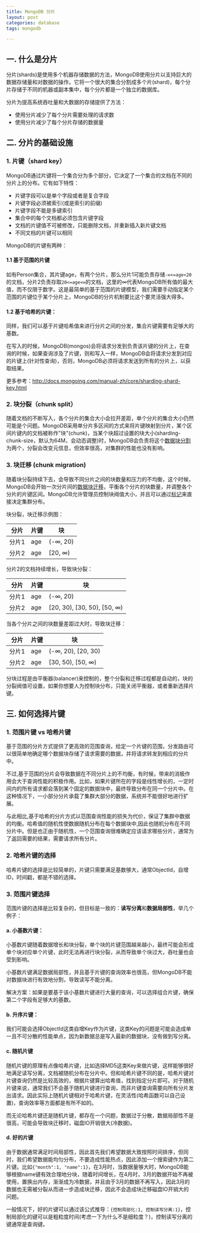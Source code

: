 ```yaml
---
title: MongoDB 分片
layout: post
categories: database
tags: mongodb

---
```


## 一. 什么是分片

分片(shards)是使用多个机器存储数据的方法，MongoDB使用分片以支持巨大的数据存储量和对数据的操作。它将一个很大的集合分割成多个片(shard)，每个分片存储于不同的机器或副本集中，每个分片都是一个独立的数据库。

分片为提高系统吞吐量和大数据的存储提供了方法：

- 使用分片减少了每个分片需要处理的请求数
- 使用分片减少了每个分片存储的数据量

<!--more-->

## 二. 分片的基础设施

### 1. 片键（shard key）

MongoDB通过片键将一个集合分为多个部分，它决定了一个集合的文档在不同的分片上的分布。它有如下特性：

- 片键字段可以是单个字段或者是复合字段
- 片键字段必须被索引(或是索引的前缀)
- 片键字段不能是多键索引
- 集合中的每个文档都必须包含片键字段
- 文档的片键值不可被修改，只能删除文档，并重新插入新片键文档
- 不同文档的片键可以相同

MongoDB的片键有两种：

#### 1.1 基于范围的片键

如有Person集合，其片键age，有两个分片，那么分片1可能负责存储`-∞<=age<20`的文档，分片2负责存取`20<=age<∞`的文档，这里的∞代表MongoDB所有值的最大值，而不仅限于数字。这是最简单的基于范围的片键模型，我们需要手动指定某个范围的片键位于某个分片上，MongoDB的分片机制要比这个要灵活强大得多。

#### 1.2 基于哈希的片键：

同样，我们可以基于片键哈希值来进行分片之间的分发，集合片键需要有足够大的基数。

在写入的时候，MongoDB(mongos)会将请求分发到负责该片键的分片上，在查询的时候，如果查询涉及了片键，则和写入一样，MongoDB会将请求分发到对应的片键上(针对性查询)，否则，MongoDB必须将请求发送到所有的分片上，以获取结果。

更多参考：http://docs.mongoing.com/manual-zh/core/sharding-shard-key.html

### 2. 块分裂（chunk split）

随着文档的不断写入，各个分片的集合大小会拉开差距，单个分片的集合大小仍然可能是个问题。MongoDB采用单分片多区间的方式来将片键映射到分片，某个区间片键内的文档被称作"块"(chunk)，当某个块超过设置的块大小(sharding-chunk-size，默认为64M，会动态调整)时，MongoDB会负责将这个[数据块分割][]为两个，分裂会改变元信息，但效率很高，对集群的性能也没有影响。

### 3. 块迁移 (chunk migration)

随着块分裂持续下去，会导致不同分片之间的块数量和压力的不均衡，这个时候，MongoDB会开始一次分片间的[数据块迁移][]，平衡各个分片的块数量，并调整各个分片的片键区间。MongoDB允许管理员控制块阀值大小，并且可以通过[标记][]来直接决定集群分布。

块分裂，块迁移示例图：

| 分片 	| 片键 	| 块 |
| ---	| --- 	| --- |
|分片1	|age		| (-∞, 20)
|分片2	| age	|[20, ∞)

分片2的文档持续增长，导致块分裂：

| 分片 	| 片键 	| 块 |
| ---	| --- 	| --- |
|分片1	|age		| (-∞, 20)
|分片2	| age	|[20, 30), [30, 50), [50, ∞)

当各个分片之间的块数量差距过大时，导致块迁移：

| 分片 	| 片键 	| 块 |
| ---	| --- 	| --- |
|分片1	|age		| (-∞, 20), [20, 30)
|分片2	| age	| [30, 50), [50, ∞)

分块过程是由平衡器(balancer)来控制的，整个分裂和迁移过程都是自动的，块的分裂阀值可设置，如果你想要人为控制块分布，只能关闭平衡器，或者重新选择片键。

## 三. 如何选择片键

### 1. 范围片键 vs 哈希片键

基于范围的分片方式提供了更高效的范围查询，给定一个片键的范围，分发路由可以很简单地确定哪个数据块存储了请求需要的数据，并将请求转发到相应的分片中。

不过,基于范围的分片会导致数据在不同分片上的不均衡，有时候，带来的消极作用会大于查询性能的积极作用。比如，如果片键所在的字段是线性增长的，一定时间内的所有请求都会落到某个固定的数据块中，最终导致分布在同一个分片中。在这种情况下，一小部分分片承载了集群大部分的数据，系统并不能很好地进行扩展。

与此相比,基于哈希的分片方式以范围查询性能的损失为代价，保证了集群中数据的均衡。哈希值的随机性使数据随机分布在每个数据块中,因此也随机分布在不同分片中。但是也正由于随机性，一个范围查询很难确定应该请求哪些分片，通常为了返回需要的结果，需要请求所有分片。

### 2. 哈希片键的选择

哈希片键的选择是比较简单的，片键只需要满足基数够大，通常ObjectId，自增ID，时间戳，都是不错的选择。

### 3. 范围片键选择

范围片键的选择是比较复杂的，但目标是一致的：**读写分离**和**数据局部性**，举几个例子：

#### a. 小基数片键：

小基数片键随着数据增长和块分裂，单个块的片键范围越来越小，最终可能会形成单个块对应单个片键，此时无法再进行块分裂，从而导致单个块过大，吞吐量也会受到影响。

小基数片键满足数据局部性，并且基于片键的查询效率也很高，但MongoDB不能对数据块进行有效地分割，导致读写不能分离。

解决方案：如果是要基于该小基数片键进行大量的查询，可以选择组合片键，确保第二个字段有足够大的基数。

#### b. 升序片键：

我们可能会选择ObjectId这类自增Key作为片键，这类Key的问题是可能会造成单一且不可分散的性能单点，因为新数据总是写入最新的数据块，没有做到写分离。

#### c. 随机片键

随机片键的原理有点像哈希片键，比如选择MD5这类Key来做片键，这样能够很好地满足读写分离，文档被随机分布在分片中。但和哈希片键不同的是，哈希片键对片键查询仍然是比较高效的，根据片键算出哈希值，找到指定分片即可。对于随机片键来说，通常我们不会基于随机片键进行查询，而非片键查询需要向所有分片发出请求。因此实际上随机片键相对于哈希片键，在灵活性(哈希函数可以自己设置)，查询效率等方面都是有所不如的。

而无论哈希片键还是随机片键，都存在一个问题，数据过于分散，数据局部性不是很高，可能会导致块迁移时，磁盘IO开销很大(冷数据)。

#### d. 好的片键

由于数据通常满足时间局部性，因此首先我们希望数据大致按照时间排序，但同时，我们希望数据能均匀分布，不要造成性能热点，因此添加一个搜索键作为第二片键。比如`{"month":1, "name":1}`，在3月时，当数据量够大时，MongoDB能够根据name键有效合理地分块，随着时间增长，在4月时，3月的数据开始不再被使用，置换出内存，渐渐成为冷数据，并且由于3月的数据不再写入，因此3月的数据也无需被分裂从而进一步造成块迁移，因此不会造成块迁移磁盘IO开销大的问题。

一般情况下，好的片键可以通过该公式推导：`{控制局部化:1, 控制读写分离:1}`，控制局部化的键可以是粗粒度时间(考虑一下为什么不是细粒度？)，控制读写分离的键通常是查询键。

[数据块分割]: http://docs.mongoing.com/manual-zh/core/sharding-chunk-splitting.html
[数据块迁移]: http://docs.mongoing.com/manual-zh/core/sharding-chunk-migration.htmlml
[标记]: http://docs.mongoing.com/manual-zh/tutorial/administer-shard-tags.html



